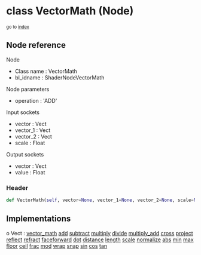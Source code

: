# class VectorMath (Node)

<sub>go to [index](/docs/index.md)</sub>

## Node reference

Node
 - Class name : VectorMath
 - bl_idname : ShaderNodeVectorMath

Node parameters
 - operation : 'ADD'

Input sockets
 - vector : Vect
 - vector_1 : Vect
 - vector_2 : Vect
 - scale : Float

Output sockets
 - vector : Vect
 - value : Float

### Header

``` python
def VectorMath(self, vector=None, vector_1=None, vector_2=None, scale=None, operation='ADD', node_label=None, node_color=None):
```

## Implementations

o Vect : [vector_math](/docs/GeoNodes_classes/vector_math.md) [add](/docs/GeoNodes_classes/add.md) [subtract](/docs/GeoNodes_classes/subtract.md) [multiply](/docs/GeoNodes_classes/multiply.md) [divide](/docs/GeoNodes_classes/divide.md) [multiply_add](/docs/GeoNodes_classes/multiply_add.md) [cross](/docs/GeoNodes_classes/cross.md) [project](/docs/GeoNodes_classes/project.md) [reflect](/docs/GeoNodes_classes/reflect.md) [refract](/docs/GeoNodes_classes/refract.md) [faceforward](/docs/GeoNodes_classes/faceforward.md) [dot](/docs/GeoNodes_classes/dot.md) [distance](/docs/GeoNodes_classes/distance.md) [length](/docs/GeoNodes_classes/length.md) [scale](/docs/GeoNodes_classes/scale.md) [normalize](/docs/GeoNodes_classes/normalize.md) [abs](/docs/GeoNodes_classes/abs.md) [min](/docs/GeoNodes_classes/min.md) [max](/docs/GeoNodes_classes/max.md) [floor](/docs/GeoNodes_classes/floor.md) [ceil](/docs/GeoNodes_classes/ceil.md) [frac](/docs/GeoNodes_classes/frac.md) [mod](/docs/GeoNodes_classes/mod.md) [wrap](/docs/GeoNodes_classes/wrap.md) [snap](/docs/GeoNodes_classes/snap.md) [sin](/docs/GeoNodes_classes/sin.md) [cos](/docs/GeoNodes_classes/cos.md) [tan](/docs/GeoNodes_classes/tan.md) 

